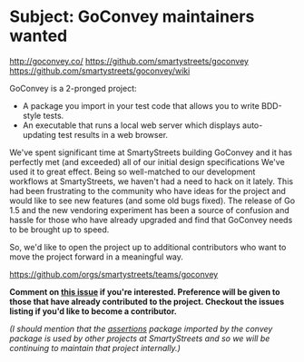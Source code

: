 # Subject: GoConvey maintainers wanted

http://goconvey.co/
https://github.com/smartystreets/goconvey
https://github.com/smartystreets/goconvey/wiki

GoConvey is a 2-pronged project:

- A package you import in your test code that allows you to write BDD-style tests.
- An executable that runs a local web server which displays auto-updating test results in a web browser.

We've spent significant time at SmartyStreets building GoConvey and it has perfectly met (and exceeded) all of our initial design specifications We've used it to great effect. Being so well-matched to our development workflows at SmartyStreets, we haven't had a need to hack on it lately. This had been frustrating to the community who have ideas for the project and would like to see new features (and some old bugs fixed). The release of Go 1.5 and the new vendoring experiment has been a source of confusion and hassle for those who have already upgraded and find that GoConvey needs to be brought up to speed.

So, we'd like to open the project up to additional contributors who want to move the project forward in a meaningful way.

https://github.com/orgs/smartystreets/teams/goconvey

**Comment on [this issue](https://github.com/smartystreets/goconvey/issues/329) if you're interested. Preference will be given to those that have already contributed to the project. Checkout the issues listing if you'd like to become a contributor.**

_(I should mention that the [assertions](https://github.com/smartystreets/assertions) package imported by the convey package is used by other projects at SmartyStreets and so we will be continuing to maintain that project internally.)_